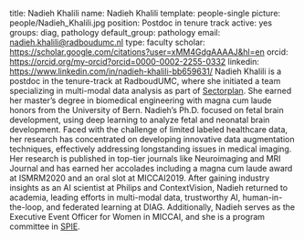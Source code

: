 title: Nadieh Khalili
name: Nadieh Khalili
template: people-single
picture: people/Nadieh_Khalili.jpg
position: Postdoc in tenure track
active: yes
groups: diag, pathology
default_group: pathology
email: nadieh.khalili@radboudumc.nl
type: faculty
scholar: https://scholar.google.com/citations?user=xMM4GdgAAAAJ&hl=en
orcid: https://orcid.org/my-orcid?orcid=0000-0002-2255-0332
linkedin: https://www.linkedin.com/in/nadieh-khalili-bb659631/
Nadieh Khalili is a postdoc in the tenure-track at RadboudUMC, where she initiated a team specializing in multi-modal data analysis as part of [Sectorplan](https://www.radboudumc.nl/en/projects/sector-plan-medische-en-gezondheidswetenschappen). She earned her master’s degree in biomedical engineering with magna cum laude honors from the University of Bern. Nadieh’s Ph.D. focused on fetal brain development, using deep learning to analyze fetal and neonatal brain development. Faced with the challenge of limited labeled healthcare data, her research has concentrated on developing innovative data augmentation techniques, effectively addressing longstanding issues in medical imaging. Her research is published in top-tier journals like Neuroimaging and MRI Journal and has earned her accolades including a magna cum laude award at ISMRM2020 and an oral slot at MICCAI2019. After gaining industry insights as an AI scientist at Philips and ContextVision, Nadieh returned to academia, leading efforts in multi-modal data, trustworthy AI, human-in-the-loop, and federated learning at DIAG. Additionally, Nadieh serves as the Executive Event Officer for Women in MICCAI, and she is a program committee in [SPIE](https://spie.org/MI/conferencedetails/digital-and-computational-pathology?SSO=1).
